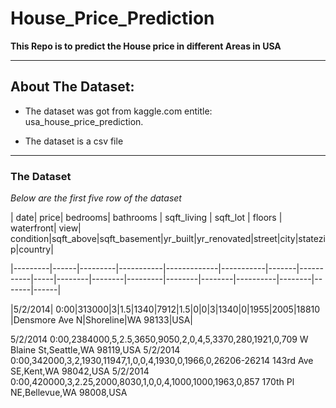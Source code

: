 # House_Price_Prediction
__This Repo is to predict the House price in different Areas in USA__

---

## About The Dataset:
- The dataset was got from kaggle.com entitle: usa_house_price_prediction.

- The dataset is a csv file

---

### The Dataset
_Below are the first five row of the dataset_

| date| price| bedrooms| bathrooms | sqft_living | sqft_lot | floors | waterfront| view| condition|sqft_above|sqft_basement|yr_built|yr_renovated|street|city|statezip|country|

|---------|------|---------|-----------|-------------|-----------|-------|-----------|-----|--------|--------|---------|--------|--------|----------|--------|-------|------|

|5/2/2014| 0:00|313000|3|1.5|1340|7912|1.5|0|0|3|1340|0|1955|2005|18810 |Densmore Ave N|Shoreline|WA 98133|USA|

5/2/2014 0:00,2384000,5,2.5,3650,9050,2,0,4,5,3370,280,1921,0,709 W Blaine St,Seattle,WA 98119,USA
5/2/2014 0:00,342000,3,2,1930,11947,1,0,0,4,1930,0,1966,0,26206-26214 143rd Ave SE,Kent,WA 98042,USA
5/2/2014 0:00,420000,3,2.25,2000,8030,1,0,0,4,1000,1000,1963,0,857 170th Pl NE,Bellevue,WA 98008,USA


